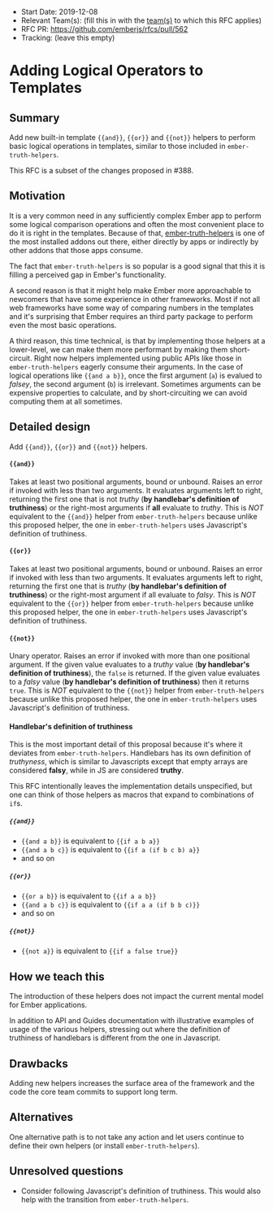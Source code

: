 - Start Date: 2019-12-08
- Relevant Team(s): (fill this in with the [team(s)](README.md#relevant-teams) to which this RFC applies)
- RFC PR: https://github.com/emberjs/rfcs/pull/562
- Tracking: (leave this empty)

# Adding Logical Operators to Templates

## Summary

Add new built-in template `{{and}}`, `{{or}}` and `{{not}}` helpers to perform basic logical operations in templates, similar to those included in `ember-truth-helpers`.

This RFC is a subset of the changes proposed in #388.

## Motivation

It is a very common need in any sufficiently complex Ember app to perform some logical comparison operations and often the most convenient place to do it is right in the templates.
Because of that, [ember-truth-helpers](https://github.com/jmurphyau/ember-truth-helpers) is one of the most installed addons out there, either directly by apps or indirectly by
other addons that those apps consume.

The fact that `ember-truth-helpers` is so popular is a good signal that this it is filling a perceived gap in Ember's functionality.

A second reason is that it might help make Ember more approachable to newcomers that have some experience in other frameworks.
Most if not all web frameworks have some way of comparing numbers in the templates and it's surprising that Ember requires an third party package to perform
even the most basic operations.

A third reason, this time technical, is that by implementing those helpers at a lower-level, we can make them more performant by making them short-circuit.
Right now helpers implemented using public APIs like those in `ember-truth-helpers` eagerly consume their arguments. In the case of logical operations like `{{and a b}}`,
once the first argument (`a`) is evalued to _falsey_, the second argument (`b`) is irrelevant. Sometimes arguments can be expensive properties to calculate,
and by short-circuiting we can avoid computing them at all sometimes.


## Detailed design

Add `{{and}}`, `{{or}}` and `{{not}}` helpers.

#### `{{and}}`
Takes at least two positional arguments, bound or unbound. Raises an error if invoked with less than two arguments.
It evaluates arguments left to right, returning the first one that is not _truthy_ (**by handlebar's definition of truthiness**)
or the right-most arguments if **all** evaluate to _truthy_.
This is *NOT* equivalent to the `{{and}}` helper from `ember-truth-helpers` because unlike this proposed helper, the one in `ember-truth-helpers`
uses Javascript's definition of truthiness.

#### `{{or}}`
Takes at least two positional arguments, bound or unbound. Raises an error if invoked with less than two arguments.
It evaluates arguments left to right, returning the first one that is _truthy_ (**by handlebar's definition of truthiness**) or the
right-most argument if all evaluate to _falsy_.
This is *NOT* equivalent to the `{{or}}` helper from `ember-truth-helpers` because unlike this proposed helper, the one in `ember-truth-helpers`
uses Javascript's definition of truthiness.

#### `{{not}}`
Unary operator. Raises an error if invoked with more than one positional argument. If the given value evaluates to a _truthy_ value (**by handlebar's definition of truthiness**),
the `false` is returned. If the given value evaluates to a _falsy_ value (**by handlebar's definition of truthiness**) then it returns `true`.
This is *NOT* equivalent to the `{{not}}` helper from `ember-truth-helpers` because unlike this proposed helper, the one in `ember-truth-helpers`
uses Javascript's definition of truthiness.

#### Handlebar's definition of truthiness
This is the most important detail of this proposal because it's where it deviates from `ember-truth-helpers`.
Handlebars has its own definition of _truthyness_, which is similar to Javascripts except that empty arrays are
considered **falsy**, while in JS are considered **truthy**.


This RFC intentionally leaves the implementation details unspecified, but one can think of those helpers as macros that
expand to combinations of `if`s.

##### `{{and}}`
- `{{and a b}}` is equivalent to `{{if a b a}}`
- `{{and a b c}}` is equivalent to  `{{if a (if b c b) a}}`
- and so on

##### `{{or}}`
- `{{or a b}}` is equivalent to `{{if a a b}}`
- `{{and a b c}}` is equivalent to  `{{if a a (if b b c)}}`
- and so on

##### `{{not}}`
- `{{not a}}` is equivalent to `{{if a false true}}`

## How we teach this

The introduction of these helpers does not impact the current mental model for Ember applications.

In addition to API and Guides documentation with illustrative examples of usage of the various helpers, stressing out
where the definition of truthiness of handlebars is different from the one in Javascript.

## Drawbacks

Adding new helpers increases the surface area of the framework and the code the core team commits to support long term.

## Alternatives

One alternative path is to not take any action and let users continue to define their own helpers (or install `ember-truth-helpers`).

## Unresolved questions

- Consider following Javascript's definition of truthiness. This would also help with the transition from `ember-truth-helpers`.
